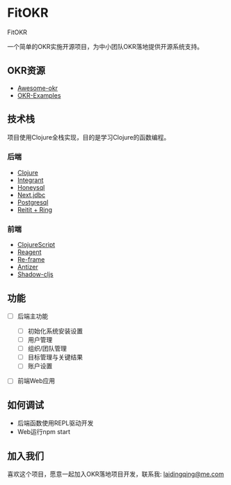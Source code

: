 # FitOKR

FitOKR

一个简单的OKR实施开源项目，为中小团队OKR落地提供开源系统支持。

## OKR资源

* [Awesome-okr](https://github.com/domenicosolazzo/awesome-okr)
* [OKR-Examples](https://okrstudio.com/okr-examples/)

## 技术栈

项目使用Clojure全栈实现，目的是学习Clojure的函数编程。

### 后端

* [Clojure](http://clojure.org)
* [Integrant](https://github.com/weavejester/integrant)
* [Honeysql](https://github.com/seancorfield/honeysql)
* [Next.jdbc](https://github.com/seancorfield/next-jdbc)
* [Postgresql](https://www.postgresql.org)
* [Reitit + Ring](https://github.com/metosin/reitit/)

### 前端

* [ClojureScript](http://clojure.org)
* [Reagent](http://reagent-project.github.io)
* [Re-frame](http://day8.github.io/re-frame/re-frame/)
* [Antizer](https://github.com/christoph-frick/antizer)
* [Shadow-cljs](https://github.com/thheller/shadow-cljs)



## 功能

- [ ] 后端主功能
  - [ ] 初始化系统安装设置
  - [ ] 用户管理
  - [ ] 组织/团队管理
  - [ ] 目标管理与关键结果
  - [ ] 账户设置
- [ ] 前端Web应用


## 如何调试

* 后端函数使用REPL驱动开发
* Web运行npm start

## 加入我们

喜欢这个项目，愿意一起加入OKR落地项目开发，联系我: laidingqing@me.com